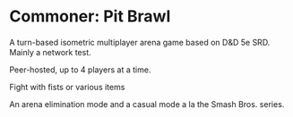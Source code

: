 # Commoner: Pit Brawl
A turn-based isometric multiplayer arena game based on D&amp;D 5e SRD.　Mainly a network test.

Peer-hosted, up to 4 players at a time. 

Fight with fists or various items

An arena elimination mode and a casual mode a la the Smash Bros. series.


